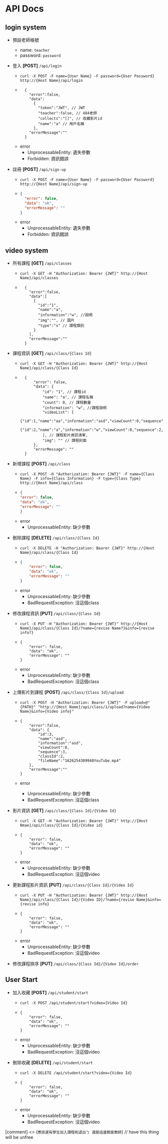 # API Docs

## login system

- 預設老師帳號
    - name: `teacher`
    - password: `password`


- 登入 **[POST]** `/api/login`
    - `curl -X POST -F name={User Name} -F password={User Password} http://{Host Name}/api/login`
    - ```json5
        {
          "error":false,
          "data":
            {
              "token":"JWT", // JWT
              "teacher":false, // 484老師
              "collects":"[]", // 收藏影片id
              "name":"a" // 用戶名稱
            },
          "errorMessage":""
        }
      ```
    - error
        - UnprocessableEntity: 遺失參數
        - Forbidden: 資訊錯誤


- 註冊 **[POST]** `/api/sign-up`
    - `curl -X POST -F name={User Name} -F password={User Password} http://{Host Name}/api/sign-up`
    - ```json
      {
        "error": false,
        "data": "ok",
        "errorMessage": ""
      }
      ```
    - error
        - UnprocessableEntity: 遺失參數
        - Forbidden: 資訊錯誤

## video system

- 所有課程 **[GET]** `/api/classes`
    - `curl -X GET -H "Authorization: Bearer {JWT}" http://{Host Name}/api/classes`
    - ```json5
        {
          "error":false,
          "data":[
            {
              "id":"1", 
              "name":"a",
              "information":"w", //說明
              "img":"", // 圖片
              "type":"s" // 課程類別
            }
          ],
          "errorMessage":""
        }
      ```


- 課程資訊 **[GET]** `/api/class/{Class Id}`
    - `curl -X GET -H "Authorization: Bearer {JWT}" http://{Host Name}/api/class/{Class Id}`
    - ```json5
        {
            "error": false,
            "data": {
                "id": "1", // 課程id
                "name": "a", // 課程名稱
                "count": 0, // 課程數量
                "information": "w", //課程說明
                "videoList": [
                    {"id":1,"name":"aa","information":"asd","viewCount":0,"sequence":1,"classId":1,"fileName":"1626236154689YouTube.mp4"},
                    {"id":2,"name":"a","information":"w","viewCount":0,"sequence":2,"classId":1,"fileName":"1626236760981YouTube.mp4"}
                ], // 課程影片資訊清單,
                "img": "" // 課程封面
            },
            "errorMessage": ""
        }
      ```


- 新增課程 **[POST]** `/api/class`
    - `curl -X POST -H "Authorization: Bearer {JWT}" -F name={Class Name} -F info={Class Information} -F type={Class Type} http://{Host Name}/api/class`
    - ```json
      {
      "error": false,
      "data": "ok",
      "errorMessage": ""
      }
      ```
    - error
        - UnprocessableEntity: 缺少參數


- 刪除課程 **[DELETE]** `/api/class/{Class Id}`
    - `curl -X DELETE -H "Authorization: Bearer {JWT}" http://{Host Name}/api/class/{Class Id}`
    - ```json
      {
          "error": false,
          "data": "ok",
          "errorMessage": ""
      }
      ```
    - error
        - UnprocessableEntity: 缺少參數
        - BadRequestException: 沒這個class

- 修改課程資訊 **[PUT]** `/api/class/{Class Id}`
    - `curl -X PUT -H "Authorization: Bearer {JWT}" http://{Host Name}/api/class/{Class Id}/?name={revise Name?}&info={revise info?}`
    - ```json5
      {
          "error": false,
          "data": "ok",
          "errorMessage": ""
      }
      ```
    - error
        - UnprocessableEntity: 缺少參數
        - BadRequestException: 沒這個class


- 上傳影片到課程 **[POST]** `/api/class/{Class Id}/upload`
    - `curl -X POST -H "Authorization: Bearer {JWT}" -F upload=@"{PATH}" "http://{Host Name}/api/class/1/upload?name={Video Name}&info={Video info}"`
    - ```json5
      {
          "error":false,
          "data": {
              "id":3,
              "name":"asd",
              "information":"asd",
              "viewCount":0,
              "sequence":3,
              "classId":2,
              "fileName":"1626254309948YouTube.mp4"
          },
          "errorMessage":""
      }
        ```

    - error
        - UnprocessableEntity: 缺少參數
        - BadRequestException: 沒這個class

- 影片資訊 **[GET]** `/api/class/{Class Id}/{Video Id}`
    - `curl -X GET -H "Authorization: Bearer {JWT}" http://{Host Nmae}/api/class/{Class Id}/{Video id}`
    - ```json5
      {
          "error": false,
          "data": "ok",
          "errorMessage": ""
      }
      ```
    - error
        - UnprocessableEntity: 缺少參數
        - BadRequestException: 沒這個video


- 更新課程影片資訊 **[PUT]** `/api/class/{Class Id}/{Video Id}`
    - `curl -X PUT -H "Authorization: Bearer {JWT}" http://{Host Name}/api/class/{Class Id}/{Video ID}/?name={revise Name}&info={revise info}`
    - ```json5
      {
          "error": false,
          "data": "ok",
          "errorMessage": ""
      }
      ```
    - error
        - UnprocessableEntity: 缺少參數
        - BadRequestException: 沒這個video


- 修改課程排序 **[PUT]** `/api/class/{Class Id}/{Video Id}/order`

## User Start

- 加入收藏 **[POST]** `/api/student/start`
    - `curl -X POST /api/student/start?video={Video Id}`
    - ```json5
      {
          "error": false,
          "data": "ok",
          "errorMessage": ""
      }
      ```
  - error
      - UnprocessableEntity: 缺少參數
      - BadRequestException: 沒這個video

- 刪除收藏 **[DELETE]** `/api/student/start`
    - `curl -X DELETE /api/student/start?video={Video Id}`
    - ```json5
      {
          "error": false,
          "data": "ok",
          "errorMessage": ""
      }
      ```
    - error
        - UnprocessableEntity: 缺少參數
        - BadRequestException: 沒這個video

[comment] <> (`應該還有學生加入課程和退出ㄅ 還是這邊都是教師`) // have this thing will be unfree